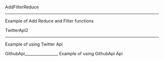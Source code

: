 AddFilterReduce
_________________
Example of Add Reduce and Filter functions

TwitterApI2
_________________
Example of using Twitter Api

GithubApi_________________
Example of using GithubApi Api
